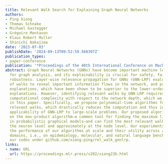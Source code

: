 ```yaml
---
title: Relevant Walk Search for Explaining Graph Neural Networks
authors:
- Ping Xiong
- Thomas Schnake
- Michael Gastegger
- Grégoire Montavon
- Klaus Robert Muller
- Shinichi Nakajima
date: '2023-07-03'
publishDate: '2024-09-13T09:52:59.568397Z'
publication_types:
- paper-conference
publication: '*Proceedings of the 40th International Conference on Machine Learning*'
abstract: Graph Neural Networks (GNNs) have become important machine learning tools
  for graph analysis, and its explainability is crucial for safety, fairness, and
  robustness. Layer-wise relevance propagation for GNNs (GNN-LRP) evaluates the relevance
  of walks to reveal important information flows in the network, and provides higher-order
  explanations, which have been shown to be superior to the lower-order, i.e., node-/edge-level,
  explanations. However, identifying relevant walks by GNN-LRP requires exponential
  computational complexity with respect to the network depth, which we will remedy
  in this paper. Specifically, we propose polynomial-time algorithms for finding top-$K$
  relevant walks, which drastically reduces the computation and thus increases the
  applicability of GNN-LRP to large-scale problems. Our proposed algorithms are based
  on the max-product algorithm—a common tool for finding the maximum likelihood configurations
  in probabilistic graphical models—and can find the most relevant walks exactly at
  the neuron level and approximately at the node level. Our experiments demonstrate
  the performance of our algorithms at scale and their utility across application
  domains, i.e., on epidemiology, molecular, and natural language benchmarks. We provide
  our codes under github.com/xiong-ping/rel_walk_gnnlrp.
links:
- name: URL
  url: https://proceedings.mlr.press/v202/xiong23b.html
---
```

